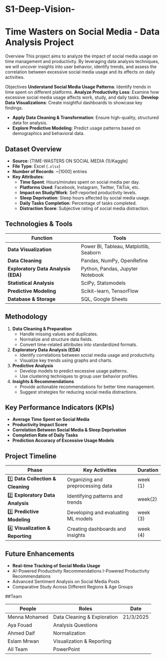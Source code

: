 # S1-Deep-Vision-
#  Time Wasters on Social Media - Data Analysis Project

 Overview
This project aims to analyze the impact of social media usage on time management and productivity. By leveraging data analysis techniques, we will uncover insights into user behavior, identify trends, and assess the correlation between excessive social media usage and its effects on daily activities.

 Objectives
 **Understand Social Media Usage Patterns**: Identify trends in time spent on different platforms.
**Analyze Productivity Loss**: Examine how excessive social media usage affects work, study, and daily tasks.
  **Develop Data Visualizations**: Create insightful dashboards to showcase key findings.
- **Apply Data Cleaning & Transformation**: Ensure high-quality, structured data for analysis.
- **Explore Predictive Modeling**: Predict usage patterns based on demographics and behavioral data.

##  Dataset Overview
- **Source**: [TIME-WASTERS ON SOCIAL MEDIA (1)/Kaggle]
- **File Type**: Excel (`.xlsx`)
- **Number of Records**: ~[1000] entries
- **Key Attributes**:
  -  **Time Spent**: Hours/minutes spent on social media per day.
  - **Platforms Used**: Facebook, Instagram, Twitter, TikTok, etc.
  -  **Impact on Study/Work**: Self-reported productivity levels.
  -  **Sleep Deprivation**: Sleep hours affected by social media usage.
  -  **Daily Tasks Completion**: Percentage of tasks completed.
  -  **Distraction Score**: Subjective rating of social media distraction.

##  Technologies & Tools
| Function | Tools |
|----------|-------------------------|
|  **Data Visualization** | Power BI, Tableau, Matplotlib, Seaborn |
|  **Data Cleaning** | Pandas, NumPy, OpenRefine |
|  **Exploratory Data Analysis (EDA)** | Python, Pandas, Jupyter Notebook |
| **Statistical Analysis** | SciPy, Statsmodels |
|  **Predictive Modeling** | Scikit-learn, TensorFlow |
| **Database & Storage** | SQL, Google Sheets |

## Methodology
1. **Data Cleaning & Preparation**
   - Handle missing values and duplicates.
   - Normalize and structure data fields.
   - Convert time-related attributes into standardized formats.
2. **Exploratory Data Analysis (EDA)**
   - Identify correlations between social media usage and productivity.
   - Visualize key trends using graphs and charts.
3. **Predictive Analysis**
   - Develop models to predict excessive usage patterns.
   - Use clustering techniques to group user behavior profiles.
4. **Insights & Recommendations**
   - Provide actionable recommendations for better time management.
   - Suggest strategies for reducing social media distractions.

##  Key Performance Indicators (KPIs)
-  **Average Time Spent on Social Media**
-  **Productivity Impact Score**
-  **Correlation Between Social Media & Sleep Deprivation**
-  **Completion Rate of Daily Tasks**
- **Prediction Accuracy of Excessive Usage Models**

##  Project Timeline
| Phase | Key Activities | Duration |
|--------|-----------------|----------|
| 1️⃣ **Data Collection & Cleaning** | Organizing and preprocessing data | week (1) |
| 2️⃣ **Exploratory Data Analysis** | Identifying patterns and trends | week(2) |
| 3️⃣ **Predictive Modeling** | Developing and evaluating ML models | week (3) |
| 4️⃣ **Visualization & Reporting** | Creating dashboards and insights | week (4) |


##  Future Enhancements
-  **Real-time Tracking of Social Media Usage**
-  AI-Powered Productivity Recommendations
 I-Powered Productivity Recommendations
-  Advanced Sentiment Analysis on Social Media Posts
- Comparative Study Across Different Regions & Age Groups



##Team

| People        | Roles                        | Date       |
|--------------|-----------------------------|------------|
| Menna Mohamed | Data Cleaning & Exploration | 21/3/2025  |
| Aya Fouad     | Analysis Questions          |            |
| Ahmed Daif    | Normalization               |            |
| Eslam Mrwan   | Visualization & Reporting   |            |
| All Team      | PowerPoint                  |            |







